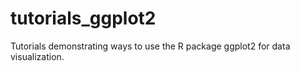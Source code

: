 # tutorials_ggplot2
Tutorials demonstrating ways to use the R package ggplot2 for data visualization.
